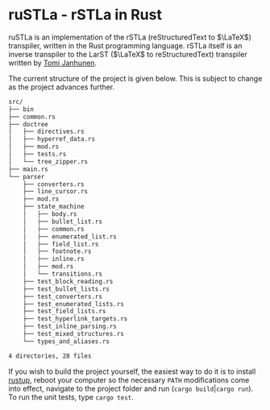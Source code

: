 # ruSTLa - rSTLa in Rust

ruSTLa is an implementation of the rSTLa
(reStructuredText to $`\LaTeX`$) transpiler,
written in the Rust programming language.
rSTLa itself is an inverse transpiler to the LarST ($`\LaTeX`$ to reStructuredText) transpiler written by [Tomi Janhunen](https://www.tuni.fi/fi/tomi-janhunen).

The current structure of the project is given below.
This is subject to change as the project advances further.
```bash
src/
├── bin
├── common.rs
├── doctree
│   ├── directives.rs
│   ├── hyperref_data.rs
│   ├── mod.rs
│   ├── tests.rs
│   └── tree_zipper.rs
├── main.rs
└── parser
    ├── converters.rs
    ├── line_cursor.rs
    ├── mod.rs
    ├── state_machine
    │   ├── body.rs
    │   ├── bullet_list.rs
    │   ├── common.rs
    │   ├── enumerated_list.rs
    │   ├── field_list.rs
    │   ├── footnote.rs
    │   ├── inline.rs
    │   ├── mod.rs
    │   └── transitions.rs
    ├── test_block_reading.rs
    ├── test_bullet_lists.rs
    ├── test_converters.rs
    ├── test_enumerated_lists.rs
    ├── test_field_lists.rs
    ├── test_hyperlink_targets.rs
    ├── test_inline_parsing.rs
    ├── test_mixed_structures.rs
    └── types_and_aliases.rs

4 directories, 28 files
```
If you wish to build the project yourself, the easiest way to do it is to install [rustup](https://rustup.rs/), reboot your computer so the necessary `PATH` modifications come into effect, navigate to the project folder and run (`cargo build`|`cargo run`). To run the unit tests, type `cargo test`.